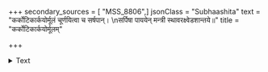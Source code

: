 +++
secondary_sources = [ "MSS_8806",]
jsonClass = "Subhaashita"
text = "कर्कोटिकार्कयोर्मूलं चूर्णयित्वा च सर्षपान्।  \nसर्पिषा पाययेन् मन्त्री स्थावरक्ष्वेडशान्तये॥"
title = "कर्कोटिकार्कयोर्मूलम्"

+++

<details><summary>Text</summary>

कर्कोटिकार्कयोर्मूलं चूर्णयित्वा च सर्षपान्।  
सर्पिषा पाययेन् मन्त्री स्थावरक्ष्वेडशान्तये॥
</details>
